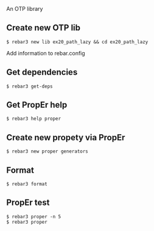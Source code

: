 An OTP library

Create new OTP lib
-----
    $ rebar3 new lib ex20_path_lazy && cd ex20_path_lazy

Add information to rebar.config


Get dependencies
-----
    $ rebar3 get-deps


Get PropEr help
-----
    $ rebar3 help proper


Create new propety via PropEr
-----
    $ rebar3 new proper generators


Format
-----
    $ rebar3 format


PropEr test
-----
    $ rebar3 proper -n 5
    $ rebar3 proper
